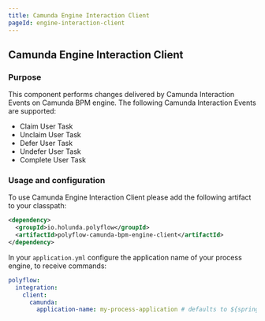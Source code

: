 ```yaml
---
title: Camunda Engine Interaction Client
pageId: engine-interaction-client
---
```


## Camunda Engine Interaction Client


### Purpose

This component performs changes delivered by Camunda Interaction Events on Camunda BPM engine.
The following Camunda Interaction Events are supported:

* Claim User Task
* Unclaim User Task
* Defer User Task
* Undefer User Task
* Complete User Task

### Usage and configuration

To use Camunda Engine Interaction Client please add the following artifact to your classpath:

```xml
<dependency>
  <groupId>io.holunda.polyflow</groupId>
  <artifactId>polyflow-camunda-bpm-engine-client</artifactId>
</dependency>
```

In your `application.yml` configure the application name of your process engine, to receive commands:

```yml
polyflow:
  integration:
    client:
      camunda:
        application-name: my-process-application # defaults to ${spring.application.name}
```
